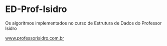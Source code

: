 ﻿# ED-Prof-Isidro

Os algoritmos implementados no curso de Estrutura de Dados do Professor Isidro

www.professorisidro.com.br
